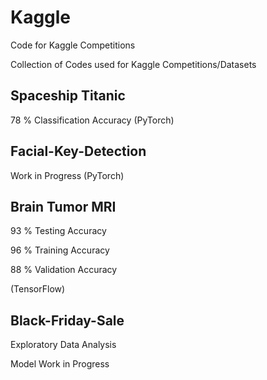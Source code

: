 # Kaggle
Code for Kaggle Competitions

Collection of Codes used for Kaggle Competitions/Datasets

## Spaceship Titanic

78 % Classification Accuracy (PyTorch)

## Facial-Key-Detection

Work in Progress (PyTorch)

## Brain Tumor MRI

93 % Testing Accuracy 

96 % Training Accuracy

88 % Validation Accuracy

(TensorFlow)

## Black-Friday-Sale

Exploratory Data Analysis

Model Work in Progress

